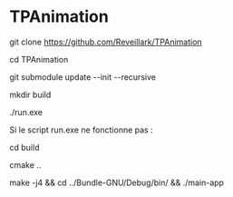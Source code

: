 # TPAnimation

git clone https://github.com/Reveillark/TPAnimation

cd TPAnimation

git submodule update --init --recursive

mkdir build

./run.exe

Si le script run.exe ne fonctionne pas :

cd build

cmake ..

make -j4 && cd ../Bundle-GNU/Debug/bin/ && ./main-app

